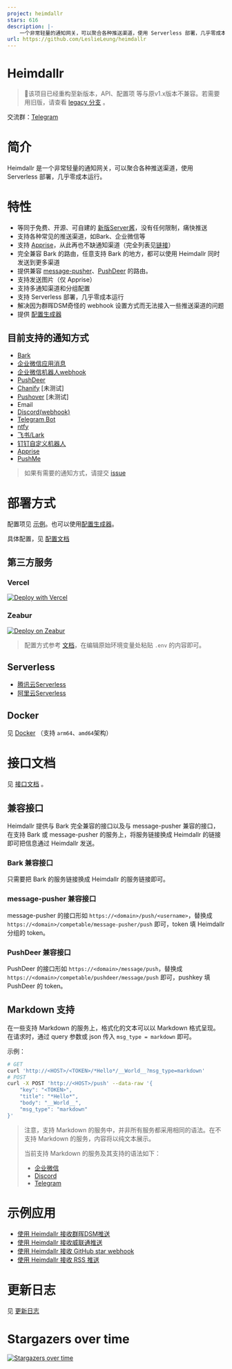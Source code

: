 ```yaml
---
project: heimdallr
stars: 616
description: |-
    一个非常轻量的通知网关，可以聚合各种推送渠道，使用 Serverless 部署，几乎零成本运行。
url: https://github.com/LeslieLeung/heimdallr
---
```


<h1>Heimdallr</h1>

> 🔧该项目已经重构至新版本，API、配置项 等与原v1.x版本不兼容。若需要用旧版，请查看 [legacy 分支](https://github.com/LeslieLeung/heimdallr/tree/legacy) 。

交流群：[Telegram](https://t.me/heimdallr_notification)

# 简介

Heimdallr 是一个非常轻量的通知网关，可以聚合各种推送渠道，使用 Serverless 部署，几乎零成本运行。

# 特性

- 等同于免费、开源、可自建的 [新版Server酱](https://sct.ftqq.com/)，没有任何限制，痛快推送
- 支持各种常见的推送渠道，如Bark、企业微信等
- 支持 [Apprise](https://github.com/caronc/apprise)，从此再也不缺通知渠道（完全列表见[链接](https://github.com/caronc/apprise#supported-notifications)）
- 完全兼容 Bark 的路由，任意支持 Bark 的地方，都可以使用 Heimdallr 同时发送到更多渠道
- 提供兼容 [message-pusher](https://github.com/songquanpeng/message-pusher)、[PushDeer](http://pushdeer.com) 的路由。
- 支持发送图片（仅 Apprise）
- 支持多通知渠道和分组配置
- 支持 Serverless 部署，几乎零成本运行
- 解决因为群晖DSM奇怪的 webhook 设置方式而无法接入一些推送渠道的问题
- 提供 [配置生成器](https://heimdallr-configurator.vercel.app/)

## 目前支持的通知方式

- [Bark](https://github.com/Finb/Bark)
- [企业微信应用消息](https://developer.work.weixin.qq.com/document/path/90236)
- [企业微信机器人webhook](https://developer.work.weixin.qq.com/document/path/91770)
- [PushDeer](http://pushdeer.com)
- [Chanify](https://github.com/chanify/chanify) [未测试]
- [Pushover](https://pushover.net/api) [未测试]
- Email
- [Discord(webhook)](https://discord.com/developers/docs/resources/webhook#execute-webhook)
- [Telegram Bot](https://core.telegram.org/bots/api#sendmessage)
- [ntfy](https://docs.ntfy.sh/)
- [飞书/Lark](https://open.feishu.cn/document/client-docs/bot-v3/add-custom-bot)
- [钉钉自定义机器人](https://open.dingtalk.com/document/robots/custom-robot-access)
- [Apprise](https://github.com/caronc/apprise)
- [PushMe](https://push.i-i.me/)

> 如果有需要的通知方式，请提交 [issue](https://github.com/LeslieLeung/heimdallr/issues/new?assignees=LeslieLeung&labels=enhancement&template=feature_request.md&title=)


# 部署方式

配置项见 [示例](.env.example)。也可以使用[配置生成器](https://heimdallr-configurator.vercel.app/)。

具体配置，见 [配置文档](docs/Config.md)

## 第三方服务

### Vercel

[![Deploy with Vercel](https://vercel.com/button)](https://vercel.com/new/clone?repository-url=https%3A%2F%2Fgithub.com%2Fleslieleung%2Fheimdallr&project-name=heimdallr&repository-name=heimdallr)

### Zeabur

[![Deploy on Zeabur](https://zeabur.com/button.svg)](https://zeabur.com/templates/E7FFAQ?referralCode=LeslieLeung)

> 配置方式参考 [文档](https://zeabur.com/docs/zh-CN/environment/variables)，在编辑原始环境变量处粘贴 `.env` 的内容即可。

## Serverless
- [腾讯云Serverless](docs/deploy/TencentcloudServerless.md)
- [阿里云Serverless](docs/deploy/AliyunServerless.md)

## Docker
见 [Docker](docs/deploy/Docker.md) （支持 `arm64`、`amd64`架构）

# 接口文档

见 [接口文档](https://heimdallr.zeabur.app/docs) 。

## 兼容接口

Heimdallr 提供与 Bark 完全兼容的接口以及与 message-pusher 兼容的接口，在支持 Bark 或 message-pusher 的服务上，将服务链接换成 Heimdallr 的链接即可把信息通过 Heimdallr 发送。

### Bark 兼容接口

只需要把 Bark 的服务链接换成 Heimdallr 的服务链接即可。

### message-pusher 兼容接口

message-pusher 的接口形如 `https://<domain>/push/<username>`，替换成 `https://<domain>/competable/message-pusher/push` 即可，token 填 Heimdallr 分组的 token。

### PushDeer 兼容接口

PushDeer 的接口形如 `https://<domain>/message/push`，替换成 `https://<domain>/competable/pushdeer/message/push` 即可，pushkey 填 PushDeer 的 token。

## Markdown 支持

在一些支持 Markdown 的服务上，格式化的文本可以以 Markdown 格式呈现。在请求时，通过 query 参数或 json 传入 `msg_type = markdown` 即可。

示例：

```bash
# GET
curl 'http://<HOST>/<TOKEN>/*Hello*/__World__?msg_type=markdown'
# POST
curl -X POST 'http://<HOST>/push' --data-raw '{
    "key": "<TOKEN>",
    "title": "*Hello*",
    "body": "__World__",
    "msg_type": "markdown"
}'
```

> 注意，支持 Markdown 的服务中，并非所有服务都采用相同的语法。在不支持 Markdown 的服务，内容将以纯文本展示。
>
> 当前支持 Markdown 的服务及其支持的语法如下：
> - [企业微信](https://developer.work.weixin.qq.com/document/path/90236#%E6%94%AF%E6%8C%81%E7%9A%84markdown%E8%AF%AD%E6%B3%95)
> - [Discord](https://support.discord.com/hc/en-us/articles/210298617-Markdown-Text-101-Chat-Formatting-Bold-Italic-Underline)
> - [Telegram](https://core.telegram.org/bots/api#markdownv2-style)

# 示例应用

- [使用 Heimdallr 接收群晖DSM推送](docs/example/DSM.md)
- [使用 Heimdallr 接收威联通推送](docs/example/QNAP.md)
- [使用 Heimdallr 接收 GitHub star webhook](docs/example/GitHubStar.md)
- [使用 Heimdallr 接收 RSS 推送](docs/example/Rsspush.md)

# 更新日志

见 [更新日志](docs/Changelog.md)

# Stargazers over time
[![Stargazers over time](https://starchart.cc/LeslieLeung/heimdallr.svg?variant=adaptive)](https://starchart.cc/LeslieLeung/heimdallr)

